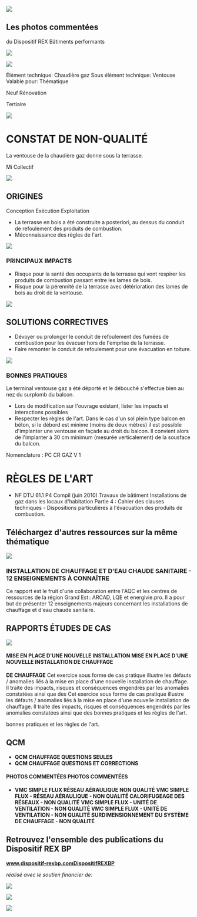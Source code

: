 ![](<images/Le terminal ventouse gaz a été déporté et le débouché s'effectue bien au nez du surplomb du balcon./_page_0_Picture_0.jpeg>)

## Les photos commentées

du Dispositif REX Bâtiments performants

![](<images/Le terminal ventouse gaz a été déporté et le débouché s'effectue bien au nez du surplomb du balcon./_page_0_Picture_3.jpeg>)

![](<images/Le terminal ventouse gaz a été déporté et le débouché s'effectue bien au nez du surplomb du balcon./_page_0_Picture_4.jpeg>)

Élément technique: Chaudière gaz Sous élément technique: Ventouse Valable pour: Thématique

 Neuf Rénovation

Tertiaire

![](<images/Le terminal ventouse gaz a été déporté et le débouché s'effectue bien au nez du surplomb du balcon./_page_0_Picture_10.jpeg>)

# CONSTAT DE NON-QUALITÉ

La ventouse de la chaudière gaz donne sous la terrasse.

 Mi Collectif

![](<images/Le terminal ventouse gaz a été déporté et le débouché s'effectue bien au nez du surplomb du balcon./_page_0_Picture_13.jpeg>)

## ORIGINES

Conception Exécution Exploitation

- La terrasse en bois a été construite a posteriori, au dessus du conduit de refoulement des produits de combustion.
- Méconnaissance des règles de l'art.

![](<images/Le terminal ventouse gaz a été déporté et le débouché s'effectue bien au nez du surplomb du balcon./_page_0_Picture_18.jpeg>)

### PRINCIPAUX IMPACTS

- Risque pour la santé des occupants de la terrasse qui vont respirer les produits de combustion passant entre les lames de bois.
- Risque pour la pérennité de la terrasse avec détérioration des lames de bois au droit de la ventouse.

![](<images/Le terminal ventouse gaz a été déporté et le débouché s'effectue bien au nez du surplomb du balcon./_page_0_Picture_22.jpeg>)

## SOLUTIONS CORRECTIVES

- Dévoyer ou prolonger le conduit de refoulement des fumées de combustion pour les évacuer hors de l'emprise de la terrasse.
- Faire remonter le conduit de refoulement pour une évacuation en toiture.

![](<images/Le terminal ventouse gaz a été déporté et le débouché s'effectue bien au nez du surplomb du balcon./_page_0_Picture_26.jpeg>)

### BONNES PRATIQUES

Le terminal ventouse gaz a été déporté et le débouché s'effectue bien au nez du surplomb du balcon.

- Lors de modification sur l'ouvrage existant, lister les impacts et interactions possibles
- Respecter les règles de l'art. Dans le cas d'un sol plein type balcon en béton, si le débord est minime (moins de deux mètres) il est possible d'implanter une ventouse en façade au droit du balcon. Il convient alors de l'implanter à 30 cm minimum (mesurée verticalement) de la sousface du balcon.

Nomenclature : PC CR GAZ V 1

# RÈGLES DE L'ART

- NF DTU 61.1 P4 Compil (juin 2010) Travaux de bâtiment Installations de gaz dans les locaux d'habitation Partie 4 : Cahier des clauses techniques - Dispositions particulières à l'évacuation des produits de combustion.
## Téléchargez d'autres ressources sur la même thématique

![](<images/Le terminal ventouse gaz a été déporté et le débouché s'effectue bien au nez du surplomb du balcon./_page_1_Picture_4.jpeg>)

### **INSTALLATION DE CHAUFFAGE ET D'EAU CHAUDE SANITAIRE - 12 ENSEIGNEMENTS À CONNAÎTRE**

Ce rapport est le fruit d'une collaboration entre l'AQC et les centres de ressources de la région Grand Est : ARCAD, LQE et energivie.pro. Il a pour but de présenter 12 enseignements majeurs concernant les installations de chauffage et d'eau chaude sanitaire.

## RAPPORTS ÉTUDES DE CAS

![](<images/Le terminal ventouse gaz a été déporté et le débouché s'effectue bien au nez du surplomb du balcon./_page_1_Picture_8.jpeg>)

#### **MISE EN PLACE D'UNE NOUVELLE INSTALLATION MISE EN PLACE D'UNE NOUVELLE INSTALLATION DE CHAUFFAGE**

**DE CHAUFFAGE** Cet exercice sous forme de cas pratique illustre les défauts / anomalies liés à la mise en place d'une nouvelle installation de chauffage. Il traite des impacts, risques et conséquences engendrés par les anomalies constatées ainsi que des Cet exercice sous forme de cas pratique illustre les défauts / anomalies liés à la mise en place d'une nouvelle installation de chauffage. Il traite des impacts, risques et conséquences engendrés par les anomalies constatées ainsi que des bonnes pratiques et les règles de l'art.

bonnes pratiques et les règles de l'art.

## QCM

- **QCM CHAUFFAGE QUESTIONS SEULES**
- **QCM CHAUFFAGE QUESTIONS ET CORRECTIONS**

#### PHOTOS COMMENTÉES PHOTOS COMMENTÉES

- **VMC SIMPLE FLUX RÉSEAU AÉRAULIQUE NON QUALITÉ VMC SIMPLE FLUX - RÉSEAU AÉRAULIQUE - NON QUALITÉ CALORIFUGEAGE DES RÉSEAUX - NON QUALITÉ**
**VMC SIMPLE FLUX - UNITÉ DE VENTILATION - NON QUALITÉ VMC SIMPLE FLUX - UNITÉ DE VENTILATION - NON QUALITÉ SURDIMENSIONNEMENT DU SYSTÈME DE CHAUFFAGE - NON QUALITÉ**

## Retrouvez l'ensemble des publications du Dispositif REX BP

**www.dispositif-rexbp.comDispositifREXBP**

*réalisé avec le soutien financier de:*

![](<images/Le terminal ventouse gaz a été déporté et le débouché s'effectue bien au nez du surplomb du balcon./_page_1_Picture_21.jpeg>)

![](<images/Le terminal ventouse gaz a été déporté et le débouché s'effectue bien au nez du surplomb du balcon./_page_1_Picture_22.jpeg>)

![](<images/Le terminal ventouse gaz a été déporté et le débouché s'effectue bien au nez du surplomb du balcon./_page_1_Picture_23.jpeg>)